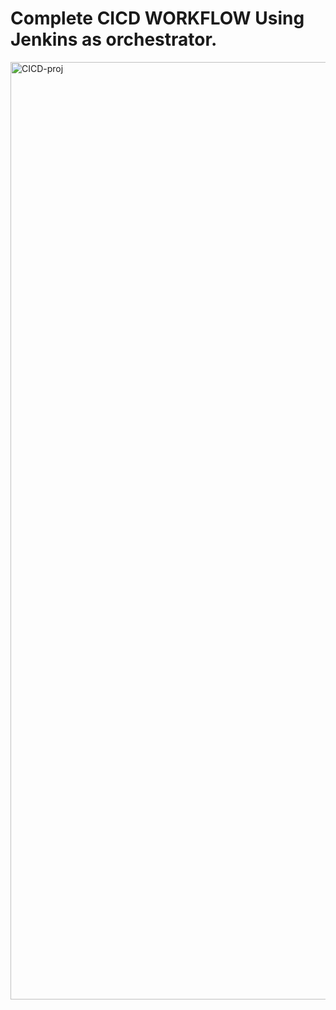 # Complete  CICD WORKFLOW Using Jenkins as orchestrator. 

<img width="1500" alt="CICD-proj" src="https://github.com/Muhammad-HAMMAD-KHAN-0096/DEVOPS-PROJECTS/assets/141496839/c5d1a10f-049f-4338-8286-4d7ac56b1be1">
